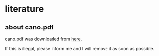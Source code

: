# literature

## about cano.pdf
cano.pdf was downloaded from [here](https://sherlock-holm.es/).

If this is illegal, please inform me and I will remove it as soon as possible.

